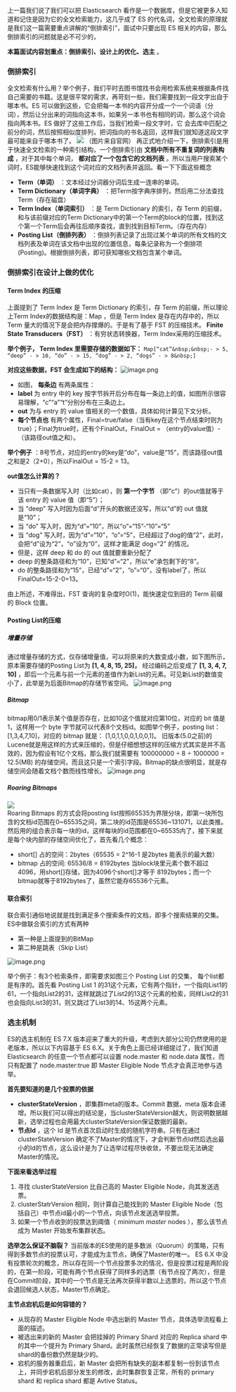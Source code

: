 上一篇我们说了我们可以把 Elasticsearch 看作是一个数据库，但是它被更多人知道和记住是因为它的全文检索能力，这几乎成了 ES
的代名词，全文检索的原理就是我们这一篇需要重点讲解的“倒排索引”，面试中只要出现 ES 相关的内容，那么倒排索引的问题就是必不可少的，

**本篇面试内容划重点：倒排索引、设计上的优化、选主** 。

### 倒排索引

全文检索有什么用？举个例子，我们平时去图书馆找书会用检索系统来根据条件找自己需要的书籍。这是很平常的需求，再苛刻一些，我们需要找到一段文字出自于哪本书。ES
可以做到这些，它会把每一本书的内容开分成一个一个词语（分词），然后让分出来的词指向这本书，如果另一本书也有相同的词，那么这个词会指向两本书。ES
做好了这些工作后，当我们检索一段文字时，它 会去库中匹配之前分的词，然后按照相似度排列，把词指向的书名返回，这样我们就知道这段文字最可能来自于哪本书了。
![](https://images.gitbook.cn/2020-06-11-070036.png) （图片来自官网）
再正式地介绍一下，倒排索引是用于快速全文检索的一种索引结构，一个倒排索引由 **文档中所有不重复词的列表构成** ，对于其中每个单词，
**都对应了一个包含它的文档列表** 。所以当用户搜索某个词时，ES能够快速找到这个词对应的文档列表并返回。看一下下面这些概念

  * **Term（单词）** ：文本经过分词器分词后生成一连串的单词。
  * **Term Dictionary（单词字典）** ：把Term按字典序排列，然后用二分法查找Term（存在磁盘）
  * **Term Index（单词索引）** ：是 Term Dictionary 的索引，存 Term 的前缀，和与该前缀对应的Term Dictionary中的第一个Term的block的位置，找到这个第一个Term后会再往后顺序查找，直到找到目标Term。（存在内存）
  * **Posting List（倒排列表）** ：倒排列表记录了出现过某个单词的所有文档的文档列表及单词在该文档中出现的位置信息，每条记录称为一个倒排项(Posting)。根据倒排列表，即可获知哪些文档包含某个单词。

### 倒排索引在设计上做的优化

#### Term Index 的压缩

上面提到了 Term Index 是 Term Dictionary 的索引，存 Term 的前缀，所以理论上Term Index的数据结构是：Map
，但是 Term Index 是存在内存中的，所以 Term 量大的情况下是会把内存撑爆的。于是有了基于 FST 的压缩技术。 **Finite State
Transducers（FST）** ：有穷状态转换器，Term Index采用的压缩技术。

**举个例子， Term Index 里需要存储的数据如下：** `Map[“cat”&nbsp;&nbsp;- > 5, “deep” - > 10,
“do” - > 15, “dog” - > 2, “dogs” - > 8&nbsp;]`

**对应这些数据，FST 会生成如下的结构：**
![image.png](https://images.gitbook.cn/2020-06-11-070037.png)

  * 如图， **每条边** 有两条属性：
  * **label** 为 entry 中的 key 按字节拆开后分布在每一条边上的值，如图所示很容易理解，“c”“a”“t”分别分布在三条边上。
  * **out** 为与 entry 的 value 值相关的一个数值，具体如何计算见下文分析。
  * **每个节点也** 有两个属性，Final=true/false（当有key在这个节点结束时则为true）；Final为true时，还有个FinalOut，FinalOut = （entry的value值）-（该路径out值之和）。

**举个例子** ：8号节点，对应的entry的key是“do”，value是“15”，而该路径out值之和是2（2+0），所以FinalOut =
15-2 = 13。

**out值怎么计算的？**

  * 当只有一条数据写入时（比如cat），则 **第一个字节** （即“c”）的out值就等于该 entry 的 value 值（即“5”）；
  * 当 “deep” 写入时因为后面“d”开头的数据还没写，所以“d”的 out 值就是“10”；
  * 当 “do” 写入时，因为“d”=“10”，所以“o”=“15”-“10”=“5”
  * 当 “dog” 写入时，因为“d”=“10”，“o”=“5”，已经超过了dog的值“2”，此时，会把“d”设为“2”，“o”设为“0”，这样才能满足 dog=“2” 的情况。
  * 但是，这样 deep 和 do 的 out 值就要重新分配了
  * deep 的整条路径和为“10”，已知“d”=“2”，所以“e”承包剩下的“8”。
  * do 的整条路径和为“15”，已经“d”=“2”，“o”=“0”，没有label了，所以 FinalOut=15-2-0=13。

由上所述，不难得出，FST 查询的复杂度时O(1)，能快速定位到目的 Term 前缀的 Block 位置。

#### Posting List的压缩

##### **增量存储**

通过增量存储的方式，仅存储增量值，可以将原来的大数变成小数，如下图所示，原本需要存储的Posting List为 **[1, 4, 8, 15,
25]，** 经过编码之后变成了 **[1, 3, 4, 7, 10]**
，即后一个元素与前一个元素的差值作为新List的元素。可见新List的数值变小了，此举是为后面Bitmap的存储节省空间。
![image.png](https://images.gitbook.cn/2020-06-11-070038.png)

##### **Bitmap**

bitmap用0/1表示某个值是否存在，比如10这个值就对应第10位，对应的 bit 值是1，这样用一个 byte
字节就可以代表8个文档id。如图举个例子，posting list：[1,3,4,7,10]，对应的 bitmap 就是：
[1,0,1,1,0,0,1,0,0,1]。
旧版本(5.0之前)的Lucene就是用这样的方式来压缩的，但是仔细想想这样的压缩方式其实是并不高效的，因为假设有1亿个文档，那么我们就需要有
100000000 ÷ 8 ÷ 1000000 = 12.5(MB)
的存储空间，而且这只是一个索引字段。Bitmap的缺点很明显，就是存储空间会随着文档个数而线性增长。
![image.png](https://images.gitbook.cn/2020-06-11-070040.png)

##### **Roaring Bitmaps**

![](https://images.gitbook.cn/2020-06-11-080125.png)  
Roaring Bitmaps 的方式会将posting
list按照65535为界限分块，即第一块所包含的文档id范围在0~65535之间，第二块的id范围是65536~131071，以此类推。然后用的组合表示每一块的id，这样每块的id范围都在0~65535内了，接下来就是每个块内部的存储空间优化了，首先看几个概念：

  * short[] 占的空间：2bytes（65535 = 2^16-1 是2bytes 能表示的最大数）
  * bitmap 占的空间: 65536/8 = 8192bytes 当block块里元素个数不超过4096，用short[]存储，因为4096个short[]才等于 8192bytes；而一个bitmap就等于8192bytes了，虽然它能存65536个元素。 

#### 联合索引

联合索引通俗地说就是找到满足多个搜索条件的文档，即多个搜索结果的交集。ES中做联合索引的方式有两种

  * 第一种是上面提到的BitMap
  * 第二种是跳表（Skip List）

![image.png](https://images.gitbook.cn/2020-06-11-070043.png)

举个例子：有3个检索条件，即需要求如图三个 Posting List 的交集， 每个list都是有序的。首先看 Posting List 1
的31这个元素，它有两个指针，一个指向List1的61，一个指向List2的31，这样就跳过了List2的13这个元素的检索，同样List2的31也会指向List3的31，则又跳过了List3的14、15这两个元素。

### 选主机制

ES的选主机制在 ES 7.X 版本迎来了重大的升级，考虑到大部分公司仍然使用的是老版本，所以以下内容基于 ES
6.X。关于角色上面已经详细提过了，我们知道 Elasticsearch 的任意一个节点都可以设置 node.master 和 node.data
属性，而只有配置了 node.master:true 即 Master Eligible Node 节点才会真正地参与选举。

**首先要知道的是几个投票的依据**

  * **clusterStateVersion** ，即集群meta的版本。Commit 数据，meta 版本会递增。所以我们可以得出的结论是，当clusterStateVersion越大，则说明数据越新，选举过程也会用最大clusterStateVersion保证数据的最新。
  * **节点Id** ，这个 Id 是节点首次启动时生成的随机字符串。只有在通过 clusterStateVersion 确定不了Master的情况下，才会判断节点Id然后选出最小的Id的节点，这么设计是为了让选举过程尽快收敛，不要出现无法确定Master的情况。

**下面来看选举过程**

  1. 寻找 clusterStateVersion 比自己高的 Master Eligible Node，向其发送选票。
  2. clusterStatrVersion 相同，则计算自己能找到的 Master Eligible Node（包括自己）中节点id最小的一个节点，向该节点发送选举投票。
  3. 如果一个节点收到的投票达到阈值（ minimum _master_ nodes ），那么该节点成为 Master 开始发布集群状态。

**选举怎么保证不脑裂？** 当前版本的ES使用的是多数派（Quorum）的策略，只有得到多数节点的投票认可，才能成为主节点，确保了Master的唯一。
ES 6.X
中没有投票轮次的概念，所以存在同一个节点投票多次的情况，但是投票过程是两阶段的，在第一阶段，可能有两个节点获得了同样多的选票（有节点投了两次），但是在Commit阶段，其中的一个节点是无法再次获得半数以上选票的，所以这个节点会退回候选人状态，Master节点确定。

**主节点宕机后是如何容错的？**

  * 从现存的 Master Eligible Node 中选出新的 Master 节点，具体选举流程看上面的描述。
  * 被选出来的新的 Master 会把挂掉的 Primary Shard 对应的 Replica shard 中的其中一个提升为 Primary Shard。此时虽然已经恢复了数据的正常读写但是shard的备份数仍然是缺少的。
  * 宕机的服务器重启后，新 Master 会把所有缺失的副本都复制一份到该节点上，并同步宕机后部分发生的修改，此时集群恢复正常，所有的 primary shard 和 replica shard 都是 Avtive Status。

